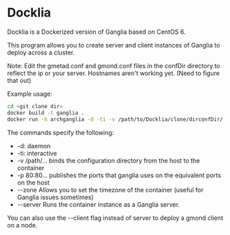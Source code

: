# Docklia

Docklia is a Dockerized version of Ganglia based on CentOS 6. 

This program allows you to create server and client instances of Ganglia to deploy across a cluster.

Note: Edit the gmetad.conf and gmond.conf files in the confDir directory to reflect the ip or your server. Hostnames aren't working yet. (Need to figure that out)

Example usage:

```bash
cd <git clone dir>
docker build -t ganglia .
docker run -h archganglia -d -ti -v /path/to/Docklia/clone/dirconfDir/:/usr/local/etc/ -p 80:80 -p 6343:6343/udp -p 8649:8649/udp -p 8649:8649/tcp ganglia --zone Africa/Johannesburg --server
```

The commands specify the following:
- -d:           daemon
- -ti:          interactive
- -v /path/...  binds the configuration directory from the host to the container
- -p 80:80...   publishes the ports that ganglia uses on the equivalent ports on the host
- --zone        Allows you to set the timezone of the container (useful for Ganglia issues sometimes)
- --server      Runs the container instance as a Ganglia server.

You can also use the --client flag instead of server to deploy a gmond client on a node.
